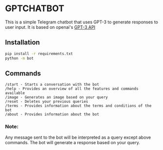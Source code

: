 # GPTCHATBOT

This is a simple Telegram chatbot that uses GPT-3 to generate responses to user input. It is based on openai's [GPT-3 API](https://openai.com/api)

## Installation
```bash
pip install -r requirements.txt
python -m bot
```

## Commands
```
/start - Starts a conversation with the bot 
/help - Provides an overview of all the features and commands available 
/image - Generates an image based on your query
/reset - Deletes your previous queries
/terms - Provides information about the terms and conditions of the bot
/about - Provides information about the bot 
```

### Note: 
Any message sent to the bot will be interpreted as a query except above commands. The bot will generate a response based on your query.

